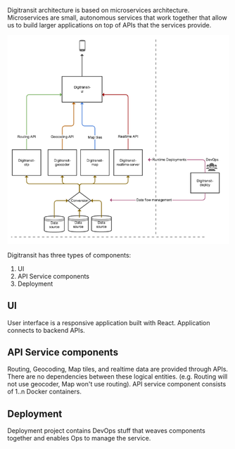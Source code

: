 Digitransit architecture is based on microservices architecture. Microservices are small, autonomous services that work together that allow us to build larger applications on top of APIs that the services provide.

![Architecture](images/architecture1.png)

Digitransit has three types of components:

1. UI
2. API Service components
3. Deployment

## UI

User interface is a responsive application built with React. Application connects to backend APIs.

## API Service components

Routing, Geocoding, Map tiles, and realtime data are provided through APIs. There are no dependencies between these logical entities. (e.g. Routing will not use geocoder, Map won't use routing). API service component consists of 1..n Docker containers.

## Deployment

Deployment project contains DevOps stuff that weaves components together and enables Ops to manage the service. 

